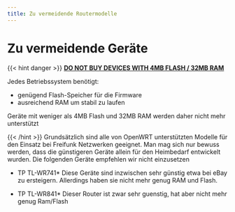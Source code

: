 ```yaml
---
title: Zu vermeidende Routermodelle
---
```


# Zu vermeidende Geräte
{{< hint danger >}}
[__DO NOT BUY DEVICES WITH 4MB FLASH / 32MB RAM__](https://openwrt.org/supported_devices/432_warning)

Jedes Betriebssystem benötigt:
- genügend Flash-Speicher für die Firmware
- ausreichend RAM um stabil zu laufen

Geräte mit weniger als 4MB Flash und 32MB RAM werden daher nicht mehr unterstützt

{{< /hint >}}
Grundsätzlich sind alle von OpenWRT unterstützten Modelle für den Einsatz bei Freifunk Netzwerken geeignet. Man mag sich nur bewuss werden, dass die günstigeren Geräte allein für den Heimbedarf entwickelt wurden. Die folgenden Geräte empfehlen wir nicht einzusetzen

* TP TL-WR741*
  Diese Geräte sind inzwischen sehr günstig etwa bei eBay zu ersteigern. Allerdings haben sie nicht mehr genug RAM und Flash.

* TP TL-WR841*
  Dieser Router ist zwar sehr guenstig, hat aber nicht mehr genug Ram/Flash
